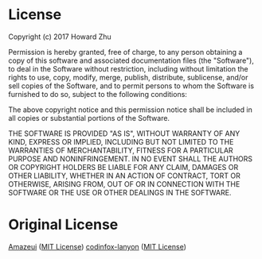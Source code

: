 # License

Copyright (c) 2017 Howard Zhu

Permission is hereby granted, free of charge, to any person obtaining a copy of this software and associated documentation files (the "Software"), to deal in the Software without restriction, including without limitation the rights to use, copy, modify, merge, publish, distribute, sublicense, and/or sell copies of the Software, and to permit persons to whom the Software is furnished to do so, subject to the following conditions:

The above copyright notice and this permission notice shall be included in all copies or substantial portions of the Software.

THE SOFTWARE IS PROVIDED "AS IS", WITHOUT WARRANTY OF ANY KIND, EXPRESS OR IMPLIED, INCLUDING BUT NOT LIMITED TO THE WARRANTIES OF MERCHANTABILITY, FITNESS FOR A PARTICULAR PURPOSE AND NONINFRINGEMENT. IN NO EVENT SHALL THE AUTHORS OR COPYRIGHT HOLDERS BE LIABLE FOR ANY CLAIM, DAMAGES OR OTHER LIABILITY, WHETHER IN AN ACTION OF CONTRACT, TORT OR OTHERWISE, ARISING FROM, OUT OF OR IN CONNECTION WITH THE SOFTWARE OR THE USE OR OTHER DEALINGS IN THE SOFTWARE.


# Original License

[Amazeui](https://github.com/amazeui/amazeui) ([MIT License](https://github.com/amazeui/amazeui/blob/master/LICENSE.md))
[codinfox-lanyon](https://github.com/codinfox/codinfox-lanyon) ([MIT License](https://github.com/codinfox/codinfox-lanyon/blob/dev/LICENSE.md))
